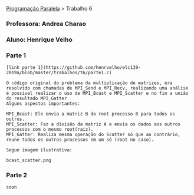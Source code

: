 [Programação Paralela](https://github.com/AndreaInfUFSM/elc139-2019a) > Trabalho 6


### Professora: Andrea Charao
### Aluno: Henrique Velho

### Parte 1

	
	[link parte 1](https://github.com/henrvelho/elc139-2019a/blob/master/trabalhos/t6/parte1.c)

	O código original do problema da multiplicação de matrizes, era resolvido com chamadas de MPI_Send e MPI_Recv, realizando uma análise é possivel realizar o uso de MPI_Bcast e MPI_Scatter e no fim a união do resultado MPI_Gatter
	Alguns aspectos importantes:

	MPI_Bcast: Ele envia a matriz B do root processo 0 para todos os outros.
	MPI_Scatter: Faz a divisão da matriz A e envia os dados aos outros processos com o mesmo root(raiz).
	MPI_Gatter: Realiza mesma operação do Scatter só que ao contrário, reune todos os outros processos em um só (root no caso).
	
	Segue imagem ilustrativa:

	bcast_scatter.png






### Parte 2

	soon